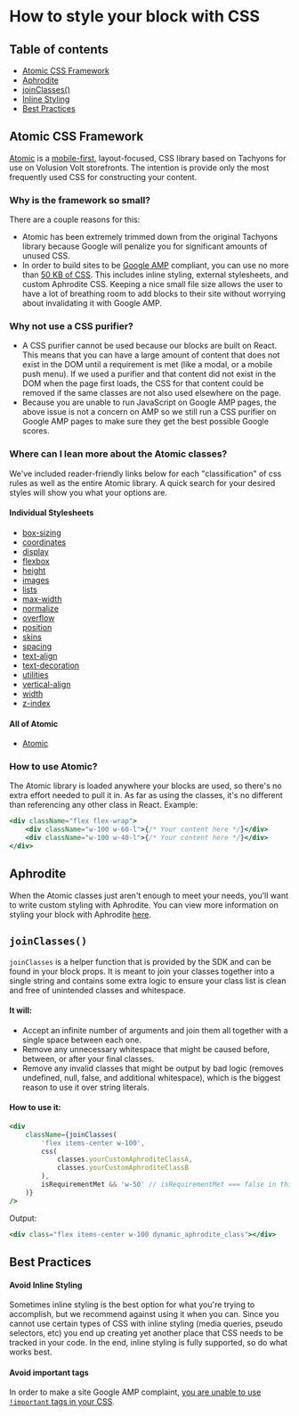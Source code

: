 # How to style your block with CSS

## Table of contents

-   [Atomic CSS Framework](#atomic-css-framework)
-   [Aphrodite](#aphrodite)
-   [joinClasses()](#joinclasses)
-   [Inline Styling](#inline-styling)
-   [Best Practices](#best-practices)

## Atomic CSS Framework

[Atomic](https://github.com/volusion/element-atomic-css) is a [mobile-first](https://developer.mozilla.org/en-US/docs/Web/Progressive_web_apps/Responsive/Mobile_first), layout-focused, CSS library based on Tachyons for use on Volusion Volt storefronts. The intention is provide only the most frequently used CSS for constructing your content.

### Why is the framework so small?

There are a couple reasons for this:

-   Atomic has been extremely trimmed down from the original Tachyons library because Google will penalize you for significant amounts of unused CSS.
-   In order to build sites to be [Google AMP](https://developers.google.com/amp) compliant, you can use no more than [50 KB of CSS](https://amp.dev/documentation/guides-and-tutorials/develop/style_and_layout/). This includes inline styling, external stylesheets, and custom Aphrodite CSS. Keeping a nice small file size allows the user to have a lot of breathing room to add blocks to their site without worrying about invalidating it with Google AMP.

### Why not use a CSS purifier?

-   A CSS purifier cannot be used because our blocks are built on React. This means that you can have a large amount of content that does not exist in the DOM until a requirement is met (like a modal, or a mobile push menu). If we used a purifier and that content did not exist in the DOM when the page first loads, the CSS for that content could be removed if the same classes are not also used elsewhere on the page.
-   Because you are unable to run JavaScript on Google AMP pages, the above issue is not a concern on AMP so we still run a CSS purifier on Google AMP pages to make sure they get the best possible Google scores.

### Where can I lean more about the Atomic classes?

We've included reader-friendly links below for each "classification" of css rules as well as the entire Atomic library. A quick search for your desired styles will show you what your options are.

#### Individual Stylesheets

-   [box-sizing](https://github.com/volusion/element-atomic-css/blob/master/dist/styles/box-sizing.css)
-   [coordinates](https://github.com/volusion/element-atomic-css/blob/master/dist/styles/coordinates.css)
-   [display](https://github.com/volusion/element-atomic-css/blob/master/dist/styles/display.css)
-   [flexbox](https://github.com/volusion/element-atomic-css/blob/master/dist/styles/flexbox.css)
-   [height](https://github.com/volusion/element-atomic-css/blob/master/dist/styles/height.css)
-   [images](https://github.com/volusion/element-atomic-css/blob/master/dist/styles/images.css)
-   [lists](https://github.com/volusion/element-atomic-css/blob/master/dist/styles/lists.css)
-   [max-width](https://github.com/volusion/element-atomic-css/blob/master/dist/styles/max-width.css)
-   [normalize](https://github.com/volusion/element-atomic-css/blob/master/dist/styles/normalize.css)
-   [overflow](https://github.com/volusion/element-atomic-css/blob/master/dist/styles/overflow.css)
-   [position](https://github.com/volusion/element-atomic-css/blob/master/dist/styles/position.css)
-   [skins](https://github.com/volusion/element-atomic-css/blob/master/dist/styles/skins.css)
-   [spacing](https://github.com/volusion/element-atomic-css/blob/master/dist/styles/spacing.css)
-   [text-align](https://github.com/volusion/element-atomic-css/blob/master/dist/styles/text-align.css)
-   [text-decoration](https://github.com/volusion/element-atomic-css/blob/master/dist/styles/text-decoration.css)
-   [utilities](https://github.com/volusion/element-atomic-css/blob/master/dist/styles/utilities.css)
-   [vertical-align](https://github.com/volusion/element-atomic-css/blob/master/dist/styles/vertical-align.css)
-   [width](https://github.com/volusion/element-atomic-css/blob/master/dist/styles/width.css)
-   [z-index](https://github.com/volusion/element-atomic-css/blob/master/dist/styles/z-index.css)

#### All of Atomic

-   [Atomic](https://github.com/volusion/element-atomic-css/blob/master/dist/atomic.css)

### How to use Atomic?

The Atomic library is loaded anywhere your blocks are used, so there's no extra effort needed to pull it in. As far as using the classes, it's no different than referencing any other class in React. Example:

```jsx
<div className="flex flex-wrap">
    <div className="w-100 w-60-l">{/* Your content here */}</div>
    <div className="w-100 w-40-l">{/* Your content here */}</div>
</div>
```

## Aphrodite

When the Atomic classes just aren't enough to meet your needs, you'll want to write custom styling with Aphrodite. You can view more information on styling your block with Aphrodite [here](../../how-to/style-a-block-with-aphrodite/README.md).

## `joinClasses()`

`joinClasses` is a helper function that is provided by the SDK and can be found in your block props. It is meant to join your classes together into a single string and contains some extra logic to ensure your class list is clean and free of unintended classes and whitespace.

#### It will:

-   Accept an infinite number of arguments and join them all together with a single space between each one.
-   Remove any unnecessary whitespace that might be caused before, between, or after your final classes.
-   Remove any invalid classes that might be output by bad logic (removes undefined, null, false, and additional whitespace), which is the biggest reason to use it over string literals.

#### How to use it:

```jsx
<div
    className={joinClasses(
        'flex items-center w-100',
        css(
            classes.yourCustomAphroditeClassA,
            classes.yourCustomAphroditeClassB
        ),
        isRequirementMet && 'w-50' // isRequirementMet === false in this example
    )}
/>
```

Output:

```jsx
<div class="flex items-center w-100 dynamic_aphrodite_class"></div>
```

## Best Practices

#### Avoid Inline Styling

Sometimes inline styling is the best option for what you're trying to accomplish, but we recommend against using it when you can. Since you cannot use certain types of CSS with inline styling (media queries, pseudo selectors, etc) you end up creating yet another place that CSS needs to be tracked in your code. In the end, inline styling is fully supported, so do what works best.

#### Avoid important tags

In order to make a site Google AMP complaint, [you are unable to use `!important` tags in your CSS](https://amp.dev/documentation/guides-and-tutorials/develop/style_and_layout/style_pages/).
